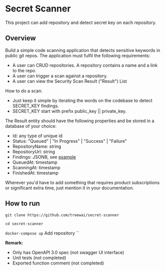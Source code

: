 # Secret Scanner

This project can add repository and detect secret key on each repository.

## Overview

Build a simple code scanning application that detects sensitive keywords in public git repos.
The application must fulfil the following requirements:
- A user can CRUD repositories. A repository contains a name and a link to the repo.
- A user can trigger a scan against a repository.
- A user can view the Security Scan Result ("Result") List

How to do a scan:
- Just keep it simple by iterating the words on the codebase to detect SECRET_KEY findings.
- SECRET_KEY start with prefix public_key || private_key.

The Result entity should have the following properties and be stored in a database of your choice:
- Id: any type of unique id
- Status: "Queued" | "In Progress" | "Success" | "Failure"
- RepositoryName: string
- RepositoryUrl: string
- Findings: JSONB, see [example](example-findings.json)
- QueuedAt: timestamp
- ScanningAt: timestamp
- FinishedAt: timestamp

Wherever you'd have to add something that requires product subscriptions or significant extra time, just mention it in your documentation.

## How to run
`git clone https://github.com/treewai/secret-scanner`

`cd secret-scanner`

`docker-compose up`
Add repository
``

**Remark:**

- Only has OpenAPI 3.0 spec (not swagger UI interface)
- Unit tests (not completed)
- Exported function comment (not completed)
